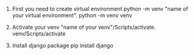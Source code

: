 1. First you need to create virtual environment
   python -m venv "name of your virtual environment".   python -m venv venv
   
2. Activate your venv
   "name of your venv"/Scripts/activate.    venv/Scripts/activate
   
3. Install django package
   pip install django
